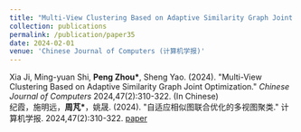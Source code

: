 ```yaml
---
title: "Multi-View Clustering Based on Adaptive Similarity Graph Joint Optimization (自适应相似图联合优化的多视图聚类)"
collection: publications
permalink: /publication/paper35
date: 2024-02-01
venue: 'Chinese Journal of Computers (计算机学报)'
---
```


Xia Ji, Ming-yuan Shi, __Peng Zhou*__, Sheng Yao. (2024). &quot;Multi-View Clustering Based on Adaptive Similarity Graph Joint Optimization.&quot; <i>Chinese Journal of Computers</i> 2024,47(2):310-322. (In Chinese) <br/>纪霞，施明远，__周芃*__，姚晟. (2024). &quot;自适应相似图联合优化的多视图聚类.&quot; 计算机学报. 2024,47(2):310-322. [paper](http://Doctor-Nobody.github.io/papers/计算机学报2024.pdf) 